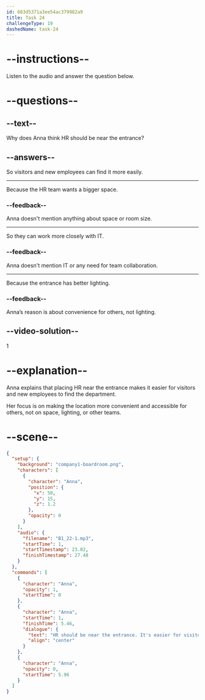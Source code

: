 ```yaml
---
id: 683d5371a3ee54ac379982a9
title: Task 24
challengeType: 19
dashedName: task-24
---
```


<!-- (Audio) Anna: HR should be near the entrance. It’s easier for visitors and new employees to find us. -->

# --instructions--

Listen to the audio and answer the question below.

# --questions--

## --text--

Why does Anna think HR should be near the entrance?

## --answers--

So visitors and new employees can find it more easily.

---

Because the HR team wants a bigger space.

### --feedback--

Anna doesn't mention anything about space or room size.

---

So they can work more closely with IT.

### --feedback--

Anna doesn't mention IT or any need for team collaboration.

---

Because the entrance has better lighting.

### --feedback--

Anna’s reason is about convenience for others, not lighting.

## --video-solution--

1

# --explanation--

Anna explains that placing HR near the entrance makes it easier for visitors and new employees to find the department.

Her focus is on making the location more convenient and accessible for others, not on space, lighting, or other teams.

# --scene--

```json
{
  "setup": {
    "background": "company1-boardroom.png",
    "characters": [
      {
        "character": "Anna",
        "position": {
          "x": 50,
          "y": 15,
          "z": 1.2
        },
        "opacity": 0
      }
    ],
    "audio": {
      "filename": "B1_22-1.mp3",
      "startTime": 1,
      "startTimestamp": 23.02,
      "finishTimestamp": 27.48
    }
  },
  "commands": [
    {
      "character": "Anna",
      "opacity": 1,
      "startTime": 0
    },
    {
      "character": "Anna",
      "startTime": 1,
      "finishTime": 5.46,
      "dialogue": {
        "text": "HR should be near the entrance. It's easier for visitors and new employees to find us.",
        "align": "center"
      }
    },
    {
      "character": "Anna",
      "opacity": 0,
      "startTime": 5.96
    }
  ]
}
```
